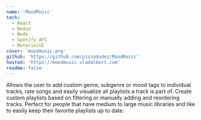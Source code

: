 ```yaml
---
name: 'MoodMusic'
tech:
  - React
  - Redux
  - Node
  - Spotify API
  - MaterialUI
cover: 'moodmusic.png'
github: 'https://github.com/pizzadudez/MoodMusic'
hosted: 'https://moodmusic.vladalbert.com'
readme: false
---
```


Allows the user to add custom genre, subgenre or mood tags to individual tracks, rate songs and easily visualize all playlists a track is part of. Create custom playlists based on filtering or manually adding and reordering tracks. Perfect for people that have medium to large music libraries and like to easily keep their favorite playlists up to date.

